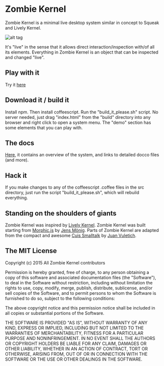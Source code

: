 Zombie Kernel
============

Zombie Kernel is a minimal live desktop system similar in concept to Squeak and Lively Kernel.

![alt tag](https://raw.github.com/davidedc/Zombie-Kernel/master/docs/other/imgs/ZombieKernelScreenshot5thSept2013.png)

It's "live" in the sense that it allows direct interaction/inspection with/of all its elements. Everything in Zombie Kernel is an object that can be inspected and changed "live".

Play with it
-------------------
Try it [here](http://davidedc.github.io/Zombie-Kernel/build/)

Download it / build it
-------------------
Install npm. Then install coffeescript. Run the "build_it_please.sh" script. No server needed, just drag "index.html" from the "build" directory into any browser and right click to open a system menu. The "demo" section has some elements that you can play with.

The docs
-------------------
[Here](http://davidedc.github.io/Zombie-Kernel/docs/index.html), it contains an overview of the system, and links to detailed docco files (and more).

Hack it
---------------------------------------------
If you make changes to any of the coffeescript .coffee files in the src directory, just run the script "build_it_please.sh", which will rebuild everything.

Standing on the shoulders of giants
-----------------------------------
Zombie Kernel was inspired by [Lively Kernel](http://www.lively-kernel.org/).
Zombie Kernel was built starting from [Morphic.js](https://github.com/jmoenig/morphic.js) by [Jens Mönig](https://twitter.com/moenig).
Parts of Zombie Kernel are adapted from the compact and awesome [Cuis Smalltalk](http://www.jvuletich.org/Cuis/Index.html) by [Juan Vuletich](http://www.jvuletich.org/).

The MIT License
-----------------------------------

Copyright (c) 2015 All Zombie Kernel contributors

Permission is hereby granted, free of charge, to any person obtaining a copy
of this software and associated documentation files (the "Software"), to deal
in the Software without restriction, including without limitation the rights
to use, copy, modify, merge, publish, distribute, sublicense, and/or sell
copies of the Software, and to permit persons to whom the Software is
furnished to do so, subject to the following conditions:

The above copyright notice and this permission notice shall be included in
all copies or substantial portions of the Software.

THE SOFTWARE IS PROVIDED "AS IS", WITHOUT WARRANTY OF ANY KIND, EXPRESS OR
IMPLIED, INCLUDING BUT NOT LIMITED TO THE WARRANTIES OF MERCHANTABILITY,
FITNESS FOR A PARTICULAR PURPOSE AND NONINFRINGEMENT. IN NO EVENT SHALL THE
AUTHORS OR COPYRIGHT HOLDERS BE LIABLE FOR ANY CLAIM, DAMAGES OR OTHER
LIABILITY, WHETHER IN AN ACTION OF CONTRACT, TORT OR OTHERWISE, ARISING FROM,
OUT OF OR IN CONNECTION WITH THE SOFTWARE OR THE USE OR OTHER DEALINGS IN
THE SOFTWARE.